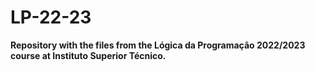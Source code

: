 # LP-22-23

**Repository with the files from the Lógica da Programação 2022/2023 course at Instituto Superior Técnico.**
